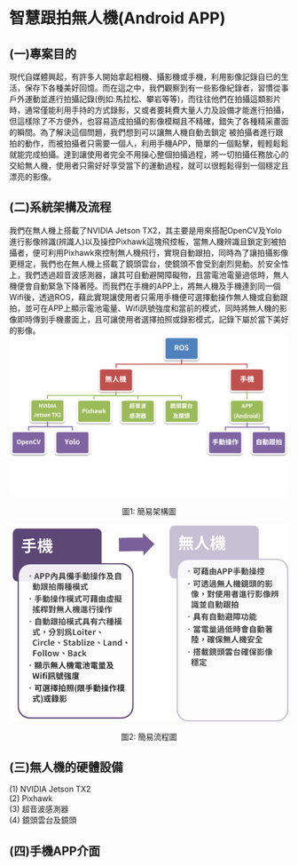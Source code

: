 # 智慧跟拍無人機(Android APP)
## (一)專案目的
現代自媒體興起，有許多人開始拿起相機、攝影機或手機，利用影像記錄自已的生活，保存下各種美好回憶。而在這之中，我們觀察到有一些影像紀錄者，習慣從事戶外運動並進行拍攝記錄(例如:馬拉松、攀岩等等)，而往往他們在拍攝這類影片時，通常僅能利用手持的方式錄影，又或者要耗費大量人力及設備才能進行拍攝，但這樣除了不方便外，也容易造成拍攝的影像模糊且不精確，錯失了各種精采畫面的瞬間。為了解決這個問題，我們想到可以讓無人機自動去鎖定
被拍攝者進行跟拍的動作，而被拍攝者只需要一個人，利用手機APP，簡單的一個點擊，輕輕鬆鬆就能完成拍攝。達到讓使用者完全不用操心整個拍攝過程，將一切拍攝任務放心的交給無人機，使用者只需好好享受當下的運動過程，就可以很輕鬆得到一個穩定且漂亮的影像。
## (二)系統架構及流程
我們在無人機上搭載了NVIDIA Jetson TX2，其主要是用來搭配OpenCV及Yolo進行影像辨識(辨識人)以及操控Pixhawk這塊飛控板，當無人機辨識且鎖定到被拍攝者，便可利用Pixhawk來控制無人機飛行，實現自動跟拍，同時為了讓拍攝影像更穩定，我們也在無人機上搭載了鏡頭雲台，使鏡頭不會受到劇烈晃動。於安全性上，我們透過超音波感測器，讓其可自動避開障礙物，且當電池電量過低時，無人機便會自動緊急下降著陸。而我們在手機的APP上，將無人機及手機連到同一個Wifi後，透過ROS，藉此實現讓使用者只需用手機便可選擇動操作無人機或自動跟拍，並可在APP上顯示電池電量、Wifi訊號強度和當前的模式，同時將無人機的影像即時傳到手機畫面上，且可讓使用者選擇拍照或錄影模式，記錄下屬於當下美好的影像。
![image](https://github.com/WuJammy/drone_android/blob/master/image/struct.png)
<p align="center">圖1: 簡易架構圖</p>

<div align=center>
<img  src=https://github.com/WuJammy/drone_android/blob/master/image/flow.png/>
</div>
<p align="center">圖2: 簡易流程圖</p>

## (三)無人機的硬體設備
(1) NVIDIA Jetson TX2 <br>
(2) Pixhawk <br>
(3) 超音波感測器 <br>
(4) 鏡頭雲台及鏡頭<br>
## (四)手機APP介面
